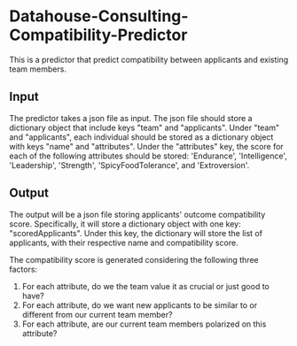 # Datahouse-Consulting-Compatibility-Predictor
This is a predictor that predict compatibility between applicants and existing team members.

## Input
The predictor takes a json file as input. The json file should store a dictionary object that include keys "team" and "applicants".
Under "team" and "applicants", each individual should be stored as a dictionary object with keys "name" and "attributes".
Under the "attributes" key, the score for each of the following attributes should be stored: 'Endurance', 'Intelligence', 'Leadership', 'Strength', 'SpicyFoodTolerance', and 'Extroversion'.

## Output
The output will be a json file storing applicants' outcome compatibility score. Specifically, it will store a dictionary object with one key: "scoredApplicants". Under this key, the dictionary will store the list of applicants, with their respective name and compatibility score.

The compatibility score is generated considering the following three factors: 
  1. For each attribute, do we the team value it as crucial or just good to have?
  2. For each attribute, do we want new applicants to be similar to or different from our current team member?
  3. For each attribute, are our current team members polarized on this attribute?


